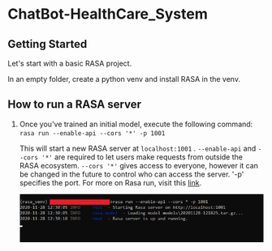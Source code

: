# ChatBot-HealthCare_System

## Getting Started

Let's start with a basic RASA project.

In an empty folder, create a python venv and install RASA in the venv.

## How to run a RASA server

1. Once you've trained an initial model, execute the following command:
   `rasa run --enable-api --cors '*' -p 1001`


   This will start a new RASA server at `localhost:1001` . `--enable-api` and `--cors '*'` are required to let users make requests from outside the RASA ecosystem. `--cors '*'` gives access to everyone, however it can be changed in the future to control who can access the server. '-p' specifies the port. For more on Rasa run, visit this [link](https://rasa.com/docs/rasa/command-line-interface#rasa-run).

   ![rasa run](images/rasa_run.png)

